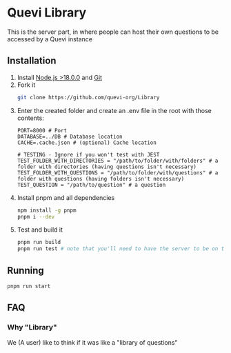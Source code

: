 # Quevi Library

This is the server part, in where people can host their own questions to be accessed by a Quevi instance

## Installation
1. Install [Node.js >18.0.0](https://nodejs.org/en/) and [Git](https://git-scm.com/)
2. Fork it
    ```sh
    git clone https://github.com/quevi-org/Library
    ```
3. Enter the created folder and create an .env file in the root with those contents:
    ```env
    PORT=8000 # Port
    DATABASE=../DB # Database location
    CACHE=.cache.json # (optional) Cache location

    # TESTING - Ignore if you won't test with JEST
    TEST_FOLDER_WITH_DIRECTORIES = "/path/to/folder/with/folders" # a folder with directories (having questions isn't necessary)
    TEST_FOLDER_WITH_QUESTIONS = "/path/to/folder/with/questions" # a folder with questions (having folders isn't necessary)
    TEST_QUESTION = "/path/to/question" # a question
    ```
4. Install pnpm and all dependencies
    ```sh
    npm install -g pnpm
    pnpm i --dev
    ```
5. Test and build it
    ```sh
    pnpm run build
    pnpm run test # note that you'll need to have the server to be on to run API tests
    ```

## Running
```sh
pnpm run start
```

## FAQ

### Why "Library"
We (A user) like to think if it was like a "library of questions"